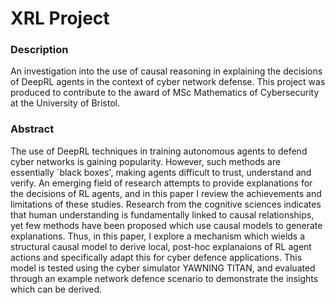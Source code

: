 # XRL Project

### Description
An investigation into the use of causal reasoning in explaining the decisions of DeepRL agents in the context of cyber network defense. 
This project was produced to contribute to the award of MSc Mathematics of Cybersecurity at the University of Bristol.

### Abstract
The use of DeepRL techniques in training autonomous agents to defend cyber networks is gaining popularity. However, such methods are essentially `black boxes', making agents difficult to trust, understand and verify. An emerging field of research attempts to provide explanations for the decisions of RL agents, and in this paper I review the achievements and limitations of these studies. Research from the cognitive sciences indicates that human understanding is fundamentally linked to causal relationships, yet few methods have been proposed which use causal models to generate explanations. Thus, in this paper, I explore a mechanism which wields a structural causal model to derive local, post-hoc explanaions of RL agent actions and specifically adapt this for cyber defence applications. This model is tested using the cyber simulator YAWNING TITAN, and evaluated through an example network defence scenario to demonstrate the insights which can be derived.
